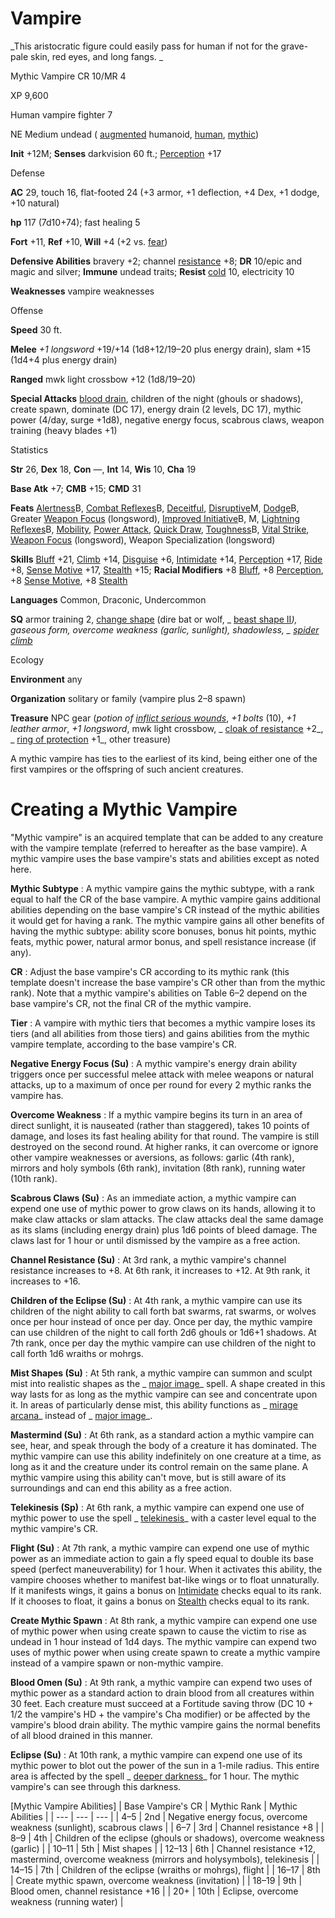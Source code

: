 # Vampire

_This aristocratic figure could easily pass for human if not for the grave-pale skin, red eyes, and long fangs. _

Mythic Vampire CR 10/MR 4

XP 9,600

Human vampire fighter 7

NE Medium undead ( [augmented](/pathfinderRPG/prd/monsters/creatureTypes.html#_augmented-subtype) humanoid, [human](/pathfinderRPG/prd/monsters/creatureTypes.html#_human-subtype), [mythic](/pathfinderRPG/prd/mythicAdventures/mythicMonsters.html#_mythic-subtype))

**Init** +12M; **Senses** darkvision 60 ft.; [Perception](/pathfinderRPG/prd/skills/perception.html#_perception) +17

Defense

**AC** 29, touch 16, flat-footed 24 (+3 armor, +1 deflection, +4 Dex, +1 dodge, +10 natural)

**hp** 117 (7d10+74); fast healing 5

**Fort** +11, **Ref** +10, **Will** +4 (+2 vs. [fear](/pathfinderRPG/prd/monsters/universalMonsterRules.html#_fear))

**Defensive Abilities** bravery +2; channel [resistance](/pathfinderRPG/prd/monsters/universalMonsterRules.html#_resistance) +8; **DR** 10/epic and magic and silver; **Immune** undead traits; **Resist** [cold](/pathfinderRPG/prd/monsters/creatureTypes.html#_cold-subtype) 10, electricity 10

**Weaknesses** vampire weaknesses

Offense

**Speed** 30 ft.

**Melee** _+1 longsword_ +19/+14 (1d8+12/19–20 plus energy drain), slam +15 (1d4+4 plus energy drain)

**Ranged** mwk light crossbow +12 (1d8/19–20)

**Special Attacks** [blood drain](/pathfinderRPG/prd/monsters/universalMonsterRules.html#_blood-drain), children of the night (ghouls or shadows), create spawn, dominate (DC 17), energy drain (2 levels, DC 17), mythic power (4/day, surge +1d8), negative energy focus, scabrous claws, weapon training (heavy blades +1)

Statistics

**Str** 26, **Dex** 18, **Con** —, **Int** 14, **Wis** 10, **Cha** 19

**Base Atk** +7; **CMB** +15; **CMD** 31

**Feats** [Alertness](/pathfinderRPG/prd/feats.html#_alertness)B, [Combat Reflexes](/pathfinderRPG/prd/feats.html#_combat-reflexes)B, [Deceitful](/pathfinderRPG/prd/feats.html#_deceitful), [Disruptive](/pathfinderRPG/prd/mythicAdventures/mythicFeats.html#_disruptive-mythic)M, [Dodge](/pathfinderRPG/prd/feats.html#_dodge)B, Greater [Weapon Focus](/pathfinderRPG/prd/feats.html#_weapon-focus) (longsword), [Improved Initiative](/pathfinderRPG/prd/feats.html#_improved-initiative)B, M, [Lightning Reflexes](/pathfinderRPG/prd/feats.html#_lightning-reflexes)B, [Mobility](/pathfinderRPG/prd/feats.html#_mobility), [Power Attack](/pathfinderRPG/prd/feats.html#_power-attack), [Quick Draw](/pathfinderRPG/prd/feats.html#_quick-draw), [Toughness](/pathfinderRPG/prd/feats.html#_toughness)B, [Vital Strike](/pathfinderRPG/prd/feats.html#_vital-strike), [Weapon Focus](/pathfinderRPG/prd/feats.html#_weapon-focus) (longsword), Weapon Specialization (longsword)

**Skills** [Bluff](/pathfinderRPG/prd/skills/bluff.html#_bluff) +21, [Climb](/pathfinderRPG/prd/skills/climb.html#_climb) +14, [Disguise](/pathfinderRPG/prd/skills/disguise.html#_disguise) +6, [Intimidate](/pathfinderRPG/prd/skills/intimidate.html#_intimidate) +14, [Perception](/pathfinderRPG/prd/skills/perception.html#_perception) +17, [Ride](/pathfinderRPG/prd/skills/ride.html#_ride) +8, [Sense Motive](/pathfinderRPG/prd/skills/senseMotive.html#_sense-motive) +17, [Stealth](/pathfinderRPG/prd/skills/stealth.html#_stealth) +15; **Racial Modifiers** +8 [Bluff](/pathfinderRPG/prd/skills/bluff.html#_bluff), +8 [Perception](/pathfinderRPG/prd/skills/perception.html#_perception), +8 [Sense Motive](/pathfinderRPG/prd/skills/senseMotive.html#_sense-motive), +8 [Stealth](/pathfinderRPG/prd/skills/stealth.html#_stealth)

**Languages** Common, Draconic, Undercommon

**SQ** armor training 2, [change shape](/pathfinderRPG/prd/monsters/universalMonsterRules.html#_change-shape) (dire bat or wolf, _ [beast shape II](/pathfinderRPG/prd/spells/beastShape.html#_beast-shape-ii)_), gaseous form, overcome weakness (garlic, sunlight), shadowless, _ [spider climb](/pathfinderRPG/prd/spells/spiderClimb.html#_spider-climb)_

Ecology

**Environment** any

**Organization** solitary or family (vampire plus 2–8 spawn)

**Treasure** NPC gear (_potion of [inflict serious wounds](/pathfinderRPG/prd/spells/inflictSeriousWounds.html#_inflict-serious-wounds)_, _+1 bolts_ (10), _+1 leather armor_, _+1 longsword_, mwk light crossbow, _ [cloak of resistance](/pathfinderRPG/prd/magicItems/wondrousItems.html#_cloak-of-resistance) +2_, _ [ring of protection](/pathfinderRPG/prd/magicItems/rings.html#_ring-of-protection) +1_, other treasure)

A mythic vampire has ties to the earliest of its kind, being either one of the first vampires or the offspring of such ancient creatures.

# Creating a Mythic Vampire

"Mythic vampire" is an acquired template that can be added to any creature with the vampire template (referred to hereafter as the base vampire). A mythic vampire uses the base vampire's stats and abilities except as noted here.

**Mythic Subtype** : A mythic vampire gains the mythic subtype, with a rank equal to half the CR of the base vampire. A mythic vampire gains additional abilities depending on the base vampire's CR instead of the mythic abilities it would get for having a rank. The mythic vampire gains all other benefits of having the mythic subtype: ability score bonuses, bonus hit points, mythic feats, mythic power, natural armor bonus, and spell resistance increase (if any).

**CR** : Adjust the base vampire's CR according to its mythic rank (this template doesn't increase the base vampire's CR other than from the mythic rank). Note that a mythic vampire's abilities on Table 6–2 depend on the base vampire's CR, not the final CR of the mythic vampire.

**Tier** : A vampire with mythic tiers that becomes a mythic vampire loses its tiers (and all abilities from those tiers) and gains abilities from the mythic vampire template, according to the base vampire's CR.

**Negative Energy Focus (Su)** : A mythic vampire's energy drain ability triggers once per successful melee attack with melee weapons or natural attacks, up to a maximum of once per round for every 2 mythic ranks the vampire has.

**Overcome Weakness** : If a mythic vampire begins its turn in an area of direct sunlight, it is nauseated (rather than staggered), takes 10 points of damage, and loses its fast healing ability for that round. The vampire is still destroyed on the second round. At higher ranks, it can overcome or ignore other vampire weaknesses or aversions, as follows: garlic (4th rank), mirrors and holy symbols (6th rank), invitation (8th rank), running water (10th rank).

**Scabrous Claws (Su)** : As an immediate action, a mythic vampire can expend one use of mythic power to grow claws on its hands, allowing it to make claw attacks or slam attacks. The claw attacks deal the same damage as its slams (including energy drain) plus 1d6 points of bleed damage. The claws last for 1 hour or until dismissed by the vampire as a free action.

**Channel Resistance (Su)** : At 3rd rank, a mythic vampire's channel resistance increases to +8. At 6th rank, it increases to +12. At 9th rank, it increases to +16.

**Children of the Eclipse (Su)** : At 4th rank, a mythic vampire can use its children of the night ability to call forth bat swarms, rat swarms, or wolves once per hour instead of once per day. Once per day, the mythic vampire can use children of the night to call forth 2d6 ghouls or 1d6+1 shadows. At 7th rank, once per day the mythic vampire can use children of the night to call forth 1d6 wraiths or mohrgs.

**Mist Shapes (Su)** : At 5th rank, a mythic vampire can summon and sculpt mist into realistic shapes as the _ [major image](/pathfinderRPG/prd/spells/majorImage.html#_major-image)_ spell. A shape created in this way lasts for as long as the mythic vampire can see and concentrate upon it. In areas of particularly dense mist, this ability functions as _ [mirage arcana](/pathfinderRPG/prd/spells/mirageArcana.html#_mirage-arcana)_ instead of _ [major image](/pathfinderRPG/prd/spells/majorImage.html#_major-image)_.

**Mastermind (Su)** : At 6th rank, as a standard action a mythic vampire can see, hear, and speak through the body of a creature it has dominated. The mythic vampire can use this ability indefinitely on one creature at a time, as long as it and the creature under its control remain on the same plane. A mythic vampire using this ability can't move, but is still aware of its surroundings and can end this ability as a free action.

**Telekinesis (Sp)** : At 6th rank, a mythic vampire can expend one use of mythic power to use the spell _ [telekinesis](/pathfinderRPG/prd/spells/telekinesis.html#_telekinesis)_ with a caster level equal to the mythic vampire's CR.

**Flight (Su)** : At 7th rank, a mythic vampire can expend one use of mythic power as an immediate action to gain a fly speed equal to double its base speed (perfect maneuverability) for 1 hour. When it activates this ability, the vampire chooses whether to manifest bat-like wings or to float unnaturally. If it manifests wings, it gains a bonus on [Intimidate](/pathfinderRPG/prd/skills/intimidate.html#_intimidate) checks equal to its rank. If it chooses to float, it gains a bonus on [Stealth](/pathfinderRPG/prd/skills/stealth.html#_stealth) checks equal to its rank.

**Create Mythic Spawn** : At 8th rank, a mythic vampire can expend one use of mythic power when using create spawn to cause the victim to rise as undead in 1 hour instead of 1d4 days. The mythic vampire can expend two uses of mythic power when using create spawn to create a mythic vampire instead of a vampire spawn or non-mythic vampire.

**Blood Omen (Su)** : At 9th rank, a mythic vampire can expend two uses of mythic power as a standard action to drain blood from all creatures within 30 feet. Each creature must succeed at a Fortitude saving throw (DC 10 + 1/2 the vampire's HD + the vampire's Cha modifier) or be affected by the vampire's blood drain ability. The mythic vampire gains the normal benefits of all blood drained in this manner.

**Eclipse (Su)** : At 10th rank, a mythic vampire can expend one use of its mythic power to blot out the power of the sun in a 1-mile radius. This entire area is affected by the spell _ [deeper darkness](/pathfinderRPG/prd/spells/deeperDarkness.html#_deeper-darkness)_ for 1 hour. The mythic vampire's can see through this darkness.

[Mythic Vampire Abilities]
| Base Vampire's CR | Mythic Rank | Mythic Abilities |
| --- | --- | --- |
| 4–5 | 2nd | Negative energy focus, overcome weakness (sunlight), scabrous claws |
| 6–7 | 3rd | Channel resistance +8 |
| 8–9 | 4th | Children of the eclipse (ghouls or shadows), overcome weakness (garlic) |
| 10–11 | 5th | Mist shapes |
| 12–13 | 6th | Channel resistance +12, mastermind, overcome weakness (mirrors and holysymbols), telekinesis |
| 14–15 | 7th | Children of the eclipse (wraiths or mohrgs), flight |
| 16–17 | 8th | Create mythic spawn, overcome weakness (invitation) |
| 18–19 | 9th | Blood omen, channel resistance +16 |
| 20+ | 10th | Eclipse, overcome weakness (running water) |

